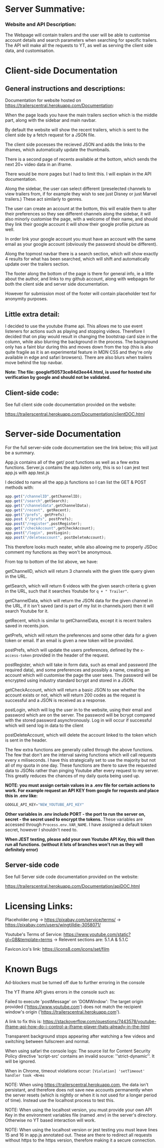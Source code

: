 # Server Summative:

### Website and API Description:
The Webpage will contain trailers and the user will be able to customise account details and search parameters when searching for specific trailers.
The API will make all the requests to YT, as well as serving the client side data, and customisation.


# Client-side Documentation

## General instructions and descriptions:

Documentation for website hosted on https://trailerscentral.herokuapp.com/Documentation:

When the page loads you have the main trailers section which is the middle part, along with the sidebar and main navbar.

By default the website will show the recent trailers, which is sent to the client side by a fetch request for a JSON file. 

The client side pocesses the recieved JSON and adds the links to the iframes, which automatically update the thumbnails. 

There is a second page of recents available at the bottom, which sends the next 20+ video data in an iframe. 

There would be more pages but I had to limit this. I will explain in the API documentation.

Along the sidebar, the user can select different (preselected channels to view trailers from, if for example they wish to see just Disney or just Marvel trailers.) These act similarly to genres. 

The user can create an account at the bottom, this will enable them to alter their preferences so they see different channels along the sidebar, 
it will also minorly customise the page, with a welcome of their name, and should they link their google account it will show their google profile picture as well.

In order link your google account you must have an account with the same email as your google account (obviously the password should be different).

Along the topmost navbar there is a search section, which will show exactly 4 results for what has been searched, which will shift and automatically update over the trailers section.

The footer along the bottom of the page is there for general info, ie a little about the author, and links to my github account, along with webpages for both the client side and server side documentation.

However for submission most of the footer will contain placeholder text for anonymity purposes.

## Little extra detail:
I decided to use the youtube iframe api. This allows me to use event listeners for actions such as playing and stopping videos. 
Therefore I decided that on play would result in changing the bootstrap card size in the column, while also blurring the background in the process. 
The background only has a faint blur during this and moves down from the top (this is also quite fragile as it is an experimental feature in MDN CSS and they're only available in edge and safari browsers). 
There are also blurs when trailers move behind the top navbar.  

**Note: The file: googlef50573ce84d3ee44.html, is used for hosted site verification by google and should not be validated.**

## Client-side code: 
See full client side code documentation provided on the website:

https://trailerscentral.herokuapp.com/Documentation/clientDOC.html


# Server-side Documentation

For the full server-side code documentation see the link below; this will just be a summary.

App.js contains all of the get/ post functions as well as a few extra functions. Server.js contains the app.listen only, this is so I can jest test app.js with app.test.js

I decided to name all the app.js functions so I can list the GET & POST methods with: 
```javascript
app.get("/channelID",getChannelID);
app.get("/search",getSearch);
app.get("/channeldata",getChannelData);
app.get("/recent", getRecent);
app.get("/prefs", getPrefs);
app.post ("/prefs", postPrefs);
app.post("/register",postRegister);
app.get("/checkAccount",getCheckAccount);
app.post("/login", postLogin);
app.post("/deleteaccount", postDeleteAccount);
```
This therefore looks much neater, while also allowing me to properly JSDoc comment my functions as they won't be anonymous.

From top to bottom of the list above, we have:

getChannelID, which will return 3 channels with the given title query given in the URL.

getSearch, which will return 6 videos with the given search criteria q given in the URL, such that it searches Youtube for `q + " Trailer"`.

getChannelData, which will return the JSON data for the given channel in the URL, if it isn't saved (and is part of my list in channels.json) then it will search Youtube for it.

getRecent, which is similar to getChannelData, except it is recent trailers saved in recents.json.

getPrefs, which will return the preferences and some other data for a given token or email. If an email is given a new token will be provided.

postPrefs, which will update the users preferences, defined by the `x-access-token` provided in the header of the request.

postRegister, which will take in form data, such as email and password (the required data), and some preferences and possibly a name, creating an account which will customise the page the user sees. The password will be encrypted using industry standard bcrypt and stored in a JSON.

getCheckAccount, which will return a basic JSON to see whether the account exists or not, which will return 200 codes as the request is successful and a JSON is received as a response.

postLogin, which will log the user in to the website, using their email and password which are on the server. The password will be bcrypt compared with the stored password asynchronously. Log in will occur if successful which will send log in data to the client

postDeleteAccount, which will delete the account linked to the token which is sent in the header.

The few extra functions are generally called through the above functions. The few that don't are the interval saving functions which will call requests every x miliseconds.
I have this strategically set to use the majority but not all of my quota in one day. These functions are there to save the requested data to JSONs rather than pinging Youtube after every request to my server.
This greatly reduces the chances of my daily quota being used up.

**NOTE: you must assign certain values in a .env file for certain actions to work.
For example request an API KEY from google for requests and place this in .env like:**

```javascript
GOOGLE_API_KEY="NEW_YOUTUBE_API_KEY"
``` 
**Other variables in .env include PORT - the port to run the server on, secret - the secret used to encrypt the tokens.**
These variables are accessed through ```Process.env.VAR_NAME```.
I have assigned a default token secret, however I shouldn't need to. 

**When JEST testing, please add your own Youtube API Key, this will then run all functions. (without it lots of branches won't run as they will definitely error)**


## Server-side code
See full Server side code documentation provided on the website:

https://trailerscentral.herokuapp.com/Documentation/apiDOC.html

# Licensing Links:

Placeholder.png -> https://pixabay.com/service/terms/ -> https://pixabay.com/users/wingtilldie-3058071/

Youtube's Terms of Service: https://www.youtube.com/static?gl=GB&template=terms -> Relevent sections are: 5.1.A & 5.1.C

Favicon.ico's link: https://icons8.com/icons/set/film

# Known Bugs
Ad-blockers must be turned off due to further erroring in the console

The YT Iframe API gives errors in the console such as: 

Failed to execute 'postMessage' on 'DOMWindow': The target origin provided ('https://www.youtube.com') does not match the recipient window's origin ('https://trailerscentral.herokuapp.com').

A link to fix this is: https://stackoverflow.com/questions/7443578/youtube-iframe-api-how-do-i-control-a-iframe-player-thats-already-in-the-html

Transparent background stops appearing after watching a few videos and switching between fullscreen and normal.

When using safari the console logs: The source list for Content Security Policy directive 'script-src' contains an invalid source: ''strict-dynamic''. It will be ignored.

When in Chrome, timeout violations occur: `[Violation] 'setTimeout' handler took <N>ms`

NOTE: When using https://trailerscentral.herokuapp.com, the data isn't persistant, and therefore does not save new accounts permanently when the server resets (which is nightly or when it is not used for a longer period of time). Instead use the localhost process to test this.

NOTE: When using the localhost version, you must provide your own API Key in the environment variables file (named .env) in the server's directory. Otherwise no YT based interaction will work.

NOTE: When using the localhost version or jest testing you must leave lines 15 and 16 in app.js annotated out. These are there to redirect all requests without https to the https version, therefore making it a secure connection.



